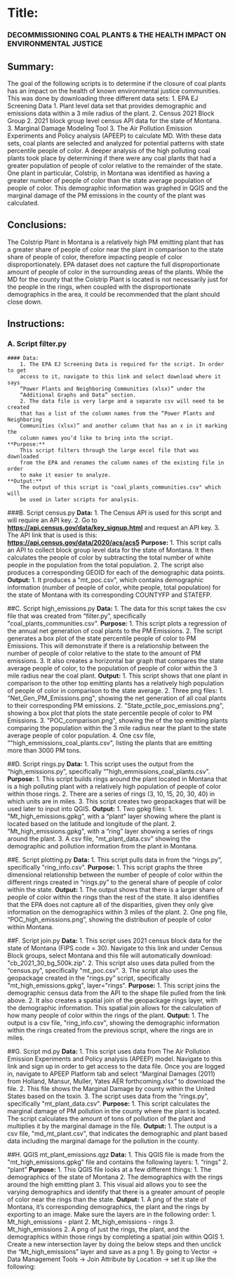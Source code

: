 # Title: 
### DECOMMISSIONING COAL PLANTS & THE HEALTH IMPACT ON ENVIRONMENTAL JUSTICE

## Summary: 

The goal of the following scripts is to determine if the closure of coal plants
has an impact on the health of known environmental justice communities. This was
done by downloading three different data sets:
    1. EPA EJ Screening Data
        1. Plant level data set that provides demographic and emissions data 
        within a 3 mile radius of the plant.
    2. Census 2021 Block Group
        2. 2021 block group level census API data for the state of Montana. 
    3. Marginal Damage Modeling Tool
        3. The Air Pollution Emission Experiments and Policy analysis (APEEP) to 
        calculate MD.
With these data sets, coal plants are selected and analyzed for potential patterns 
with state percentile people of color. A deeper analysis of the high polluting 
coal plants took place by determining if there were any coal plants that had a 
greater population of people of color relative to the remainder of the state. 
One plant in particular, Colstrip, in Montana was identified as having a greater 
number of people of color than the state average population of people of color. 
This demographic information was graphed in QGIS and the marginal damage of the 
PM emissions in the county of the plant was calculated.

## Conclusions:
The Colstrip Plant in Montana is a relatively high PM emitting plant that has a
greater share of people of color near the plant in comparison to the state share 
of people of color, therefore impacting people of color disproportionately.
EPA dataset does not capture the full disproportionate amount of people of color
in the surrounding areas of the plants. While the MD for the county that the 
Colstrip Plant is located is not necessarily just for the people in the rings, 
when coupled with the disproportionate demographics in the area, it could be 
recommended that the plant should close down.

## Instructions:
### A. Script filter.py
    #### Data:
        1. The EPA EJ Screening Data is required for the script. In order to get 
        access to it, navigate to this link and select download where it says 
        “Power Plants and Neighboring Communities (xlsx)” under the 
        “Additional Graphs and Data” section.
        2. The data file is very large and a separate csv will need to be created 
        that has a list of the column names from the “Power Plants and Neighboring 
        Communities (xlsx)” and another column that has an x in it marking the 
        column names you’d like to bring into the script. 
    **Purpose:**
        This script filters through the large excel file that was downloaded 
        from the EPA and renames the column names of the existing file in order 
        to make it easier to analyze.
    **Output:**
        The output of this script is "coal_plants_communities.csv" which will 
        be used in later scripts for analysis. 

###B. Script census.py
    **Data:**
        1. The Census API is used for this script and will require an API key. 
        2. Go to **https://api.census.gov/data/key_signup.html** and request an API key. 
        3. The API link that is used is this: **https://api.census.gov/data/2020/acs/acs5**
    **Purpose:**
        1. This script calls an API to collect block group level data for the state 
        of Montana. It then calculates the people of color by subtracting the 
        total number of white people in the population from the total population. 
        2. The script also produces a corresponding GEOID for each of the demographic 
        data points.
    **Output:**
        1. It produces a "mt_poc.csv", which contains demographic information 
        (number of people of color, white people, total population) for the 
        state of Montana with its corresponding COUNTYFP and STATEFP. 
        
##C. Script high_emissions.py
    **Data:**
        1. The data for this script takes the csv file that was created from 
        “filter.py”, specifically "coal_plants_communities.csv".
    **Purpose:**
        1. This script plots a regression of the annual net generation of coal 
        plants to the PM Emissions.
        2. The script generates a box plot of the state percentile people of color
        to PM Emissions. This will demonstrate if there is a relationship between 
        the number of people of color relative to the state to the amount of PM 
        emissions.
        3. It also creates a horizontal bar graph that compares the state average 
        people of color, to the population of people of color within the 3 mile 
        radius near the coal plant.
    **Output:**
        1. This script shows that one plant in comparison to the other top emitting 
        plants has a relatively high population of people of color in comparison 
        to the state average.
        2. Three png files:
            1. "Net_Gen_PM_Emissions.png", showing the net generation of all 
            coal plants to their corresponding PM emissions.
            2. "State_pctile_poc_emissions.png", showing a box plot that plots 
            the state percentile people of color to PM Emissions. 
            3. "POC_comparison.png", showing the of the top emitting plants 
            comparing the population within the 3 mile radius near the plant to 
            the state average people of color population.
            4. One csv file, “"high_emmissions_coal_plants.csv", listing the 
            plants that are emitting more than 3000 PM tons.

##D. Script rings.py
    **Data:**
        1. This script uses the output from the “high_emissions.py”, 
        specifically “"high_emmissions_coal_plants.csv".
    **Purpose:**
        1. This script builds rings around the plant located in Montana that is 
        a high polluting plant with a relatively high population of people of 
        color within those rings.
        2. There are a series of rings (3, 10, 15, 20, 30, 40) in which units 
        are in miles.
        3. This script creates two geopackages that will be used later to input 
        into QGIS.
    **Output:**
        1. Two gpkg files:
            1. "Mt_high_emissions.gpkg", with a “plant” layer showing where 
            the plant is located based on the latitude and longitude of the plant.
            2. "Mt_high_emissions.gpkg", with a “ring” layer showing a series of 
            rings around the plant.
            3. A csv file, "mt_plant_data.csv" showing the demographic and 
            pollution information from the plant in Montana.

##E. Script plotting.py
    **Data:**
        1. This script pulls data in from the “rings.py”, specifically 
        "ring_info.csv".
    **Purpose:**
        1. This script graphs the three dimensional relationship between the 
        number of people of color within the different rings created in “rings.py” 
        to the general share of people of color within the state.
    **Output:**
        1. The output shows that there is a larger share of people of color 
        within the rings than the rest of the state. It also identifies that 
        the EPA does not capture all of the disparities, given they only give
        information on the demographics within 3 miles of the plant.
        2. One png file, “POC_high_emissions.png”, showing the distribution of 
        people of color within Montana.

##F. Script join.py
    **Data:**
        1. This script uses 2021 census block data for the state of Montana 
        (FIPS code = 30). Navigate to this link and under Census Block groups, 
        select Montana and this file will automatically download:
        "cb_2021_30_bg_500k.zip".
        2. This script also uses data pulled from the “census.py”, 
        specifically "mt_poc.csv".
        3. The script also uses the geopackage created in the “rings.py” 
        script, specifically "mt_high_emissions.gpkg", layer="rings".
    **Purpose:**
        1. This script joins the demographic census data from the API to the 
        shape file pulled from the link above. 
        2. It also creates a spatial join of the geopackage rings layer, 
        with the demographic information. This spatial join allows for the 
        calculation of how many people of color within the rings  of the plant. 
    **Output:**
        1. The output is a csv file, "ring_info.csv", showing the demographic 
        information within the rings created from the previous script, where 
        the rings are in miles.

##G. Script md.py
    **Data:**
        1. This script uses data from The Air Pollution Emission Experiments 
        and Policy analysis (APEEP) model. Navigate to this link and sign up 
        in order to get access to the data file. Once you are logged in, 
        navigate to APEEP Platform tab and select “Marginal Damages (2011) 
        from Holland, Mansur, Muller, Yates AER forthcoming.xlsx” to download 
        the file.
        2. This file shows the Marginal Damage by county within the United 
        States based on the toxin. 
        3. The script uses data from the “rings.py”, specifically 
        "mt_plant_data.csv".
    **Purpose:**
        1. This script calculates the marginal damage of PM pollution in the 
        county where the plant is located. The script calculates the amount of 
        tons of pollution of the plant and multiplies it by the marginal damage 
        in the file.
    **Output:**
        1. The output is a csv file, ​​"md_mt_plant.csv", that indicates the 
        demographic and plant based data including the marginal damage for 
        the pollution in the county.

##H. QGIS mt_plant_emissions.qgz
    **Data:**
        1. This QGIS file is made from the "mt_high_emissions.gpkg" file and
         contains the following layers:
            1. “rings”
            2. “plant”
    **Purpose:**
        1. This QGIS file looks at a few different things:
            1. The demographics of the state of Montana 
            2. The demographics with the rings around the high emitting plant
            3. This visual aid allows you to see the varying demographics and 
            identify that there is a greater amount of people of color near 
            the rings than the state.
    **Output:**
        1. A png of the state of Montana, it’s corresponding demographics, 
        the plant and the rings by exporting to an image. Make sure the layers 
        are in the following order:
            1. Mt_high_emissions - plant
            2. Mt_high_emissions - rings
            3. Mt_high_emissions
        2. A png of just the rings, the plant, and the demographics within 
        those rings by completing a spatial join within QGIS
            1. Create a new intersection layer by doing the below steps and 
            then unclick the “Mt_high_emissions” layer and save as a png 
                1. By going to Vector → Data Management Tools → Join Attribute 
                by Location → set it up like the following:


